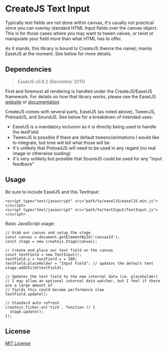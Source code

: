 # CreateJS Text Input

Typically text fields are not done within canvas, it's usually not practical since you can overlay 
standard HTML Input fields over the canvas object. This is for those cases where you may want to 
tween values, or twist or manipulate your field more than what HTML has to offer.

As it stands, this library is bound to CreateJS (hence the name); mainly EaselJS at the moment. 
See below for more details. 

## Dependencies

> EaselJS v0.8.2 (December 2015)

First and foremost all rendering is handled under the CreateJS/EaselJS framework. For details on 
how that library works, please see the EaselJS [website](http://www.createjs.com/easeljs) or 
[documentation](http://www.createjs.com/docs/easeljs/).

CreateJS comes with several parts, EaselJS (as noted above), TweenJS, PreloadJS, and SoundJS. See 
below for a breakdown of intended uses:
 
* EaselJS is a mandatory inclusion as it is directly being used to handle the textField
* TweenJS is possible if there are default tweens/animations I would like to integrate, but time 
will tell what those will be
* It's unlikely that PreloadJS will need to be used in any regard (no real image or otherwise 
loading)
* It's very unlikely but possible that SoundJS could be used for any "input feedback"

## Usage

Be sure to include EaselJS and this TextInput:

    <script type="text/javascript" src="path/to/easelJS/easelJS.min.js"></script>
    <script type="text/javascript" src="path/to/textInput/TextInput.js"></script>

Basic JavaScript usage:

    // Grab our canvas and setup the stage
    const canvas = document.getElementById('canvasId');
    const stage = new createjs.Stage(canvas);
    
    // Create and place our text field on the canvas
    const textField = new TextInput();
    textField.y = textField.x = 100;
    textField.placeHolder = "Input Field"; // updates the default text
    stage.addChild(textField);
    
    // Updates the text field to the new internal data (ie. placeholder)
    // I may allow an optional internal data watcher, but I feel if there are a large amount of 
    // fields this could become performance slow
    textField.update();
    
    // Standard auto refresh
    createjs.Ticker.on('tick', function () {
      stage.update();
    });

## License

[MIT License](https://opensource.org/licenses/MIT)

